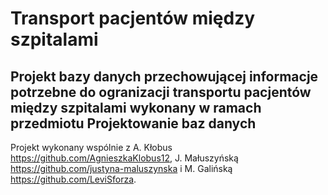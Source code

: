 # Transport pacjentów między szpitalami
Projekt bazy danych przechowującej informacje potrzebne do ogranizacji transportu pacjentów między szpitalami wykonany w ramach przedmiotu Projektowanie baz danych
-
Projekt wykonany wspólnie z A. Kłobus https://github.com/AgnieszkaKlobus12, J. Małuszyńską https://github.com/justyna-maluszynska i M. Galińską https://github.com/LeviSforza.
